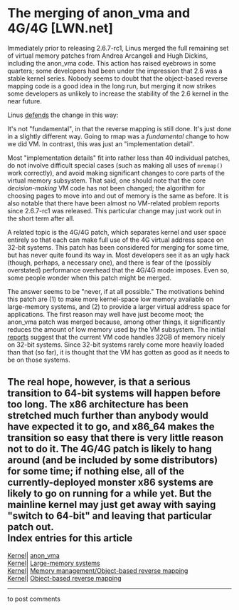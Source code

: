 # The merging of anon_vma and 4G/4G [LWN.net]

Immediately prior to releasing 2.6.7-rc1, Linus merged the full remaining set of virtual memory patches from Andrea Arcangeli and Hugh Dickins, including the anon_vma code. This action has raised eyebrows in some quarters; some developers had been under the impression that 2.6 was a stable kernel series. Nobody seems to doubt that the object-based reverse mapping code is a good idea in the long run, but merging it now strikes some developers as unlikely to increase the stability of the 2.6 kernel in the near future. 

Linus [defends](/Articles/86718/) the change in this way: 

It's not "fundamental", in that the reverse mapping is still done. It's just done in a slightly different way. Going to rmap was a _fundamental_ change to how we did VM. In contrast, this was just an "implementation detail". 

Most "implementation details" fit into rather less than 40 individual patches, do not involve difficult special cases (such as making all uses of `mremap()` work correctly), and avoid making significant changes to core parts of the virtual memory subsystem. That said, one should note that the core _decision-making_ VM code has not been changed; the algorithm for choosing pages to move into and out of memory is the same as before. It is also notable that there have been almost no VM-related problem reports since 2.6.7-rc1 was released. This particular change may just work out in the short term after all. 

A related topic is the 4G/4G patch, which separates kernel and user space entirely so that each can make full use of the 4G virtual address space on 32-bit systems. This patch has been considered for merging for some time, but has never quite found its way in. Most developers see it as an ugly hack (though, perhaps, a necessary one), and there is fear of the (possibly overstated) performance overhead that the 4G/4G mode imposes. Even so, some people wonder when this patch might be merged. 

The answer seems to be "never, if at all possible." The motivations behind this patch are (1) to make more kernel-space low memory available on large-memory systems, and (2) to provide a larger virtual address space for applications. The first reason may well have just become moot; the anon_vma patch was merged because, among other things, it significantly reduces the amount of low memory used by the VM subsystem. The initial [reports](/Articles/86723/) suggest that the current VM code handles 32GB of memory nicely on 32-bit systems. Since 32-bit systems rarely come more heavily loaded than that (so far), it is thought that the VM has gotten as good as it needs to be on those systems. 

The real hope, however, is that a serious transition to 64-bit systems will happen before too long. The x86 architecture has been stretched much further than anybody would have expected it to go, and x86_64 makes the transition so easy that there is very little reason not to do it. The 4G/4G patch is likely to hang around (and be included by some distributors) for some time; if nothing else, all of the currently-deployed monster x86 systems are likely to go on running for a while yet. But the mainline kernel may just get away with saying "switch to 64-bit" and leaving that particular patch out.  
Index entries for this article  
---  
[Kernel](/Kernel/Index)| [anon_vma](/Kernel/Index#anon_vma)  
[Kernel](/Kernel/Index)| [Large-memory systems](/Kernel/Index#Large-memory_systems)  
[Kernel](/Kernel/Index)| [Memory management/Object-based reverse mapping](/Kernel/Index#Memory_management-Object-based_reverse_mapping)  
[Kernel](/Kernel/Index)| [Object-based reverse mapping](/Kernel/Index#Object-based_reverse_mapping)  
  


* * *

to post comments 
